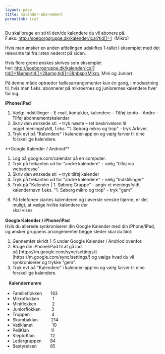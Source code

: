 ```yaml
---
layout: page
title: Kalender-abonnement
permalink: ical
---
```

Du skal bruge en sti til den/de kalendere du vil abonere på. F.eks:&nbsp;http://soeborggruppe.dk/kalender/ical?tid[]=1&nbsp; (Mikro)

Hvis man ønsker en anden afdelingen udskiftes 1-tallet i eksemplet med det relevante tal fra listen nederst på siden.

Hvis flere grene ønskes skrives som eksemplet her:&nbsp;http://soeborggruppe.dk/kalender/ical?tid[]=1&amp;tid[]=2&amp;tid[]=3&nbsp;(Mikro, Mini og Junior)

På denne måde optræder fællesarrangementer kun én gang, i modsætning til, hvis man f.eks. abonnerer på mikroernes og juniorernes kalendere hver for sig.

**iPhone/iPad**

<ol><li>Vælg: indstillinger – E-mail, kontakter, kalendere – Tilføj konto – Andre – Tilføj abonnementskalender</li><li>Skriv den ønskede sti &nbsp;– tryk næste – ret beskrivelsen til noget&nbsp;meningsfyldt, f.eks. "1. Søborg mikro og trop" -&nbsp;tryk Arkiver.</li><li>Tryk evt på "Kalendere" i kalender-app'en og vælg farver til dine forskellige kalendere.</li></ol><div>**Google Kalender / Android**</div><div><ol><li>Log på&nbsp;google.com/calendar på en computer.</li><li>Tryk på trekanten ud for "andre kalendere" - vælg "tilføj via webadresse"</li><li>Skriv den ønskede sti &nbsp;– tryk tilføj kalender</li><li>Tryk på trekanten ud for "andre kalendere" - vælg "Indstillinger"</li><li>Tryk på "Kalender | 1. Søborg Gruppe" - angiv et meningsfyldt kalendernavn f.eks. "1. Søborg mikro og trop" - tryk "gem"</li><li>

På telefonen startes kalenderen og i øverste venstre hjørne, er det muligt, at vælge hvilke kalendere der <br />skal vises

</li></ol></div><div><strong style="line-height: 1.5em;">Google Kalender / iPhone/iPad</strong></div><div>Hvis du allerede synkroniserer din Google Kalender med din iPhone/iPad, og ønsker gruppens arrangementer begge steder skal du blot:</div><div><ol><li>Gennemfør skridt 1-5 under Google Kalender / Andriod ovenfor.</li><li>Bruge din iPhone/iPad til at gå ind på&nbsp;[https://m.google.com/sync/settings/](https://m.google.com/sync/settings/) og&nbsp;vælge hvad du vil synkroniserer og trykke "gem".</li><li>Tryk evt på "Kalendere" i kalender-app'en og vælg farver til dine forskellige kalendere.</li></ol></div><div>&nbsp;&nbsp;<strong style="line-height: 1.5em;">&nbsp;Kalendernumre</strong></div><ul><li>Familieflokken &nbsp; &nbsp; &nbsp; 183</li><li>Mikroflokken &nbsp; &nbsp; &nbsp; &nbsp; &nbsp; 1</li><li>Miniflokken &nbsp; &nbsp; &nbsp; &nbsp; &nbsp; &nbsp; 2</li><li>Juniorflokken &nbsp; &nbsp; &nbsp; &nbsp; 3</li><li>Troppen &nbsp; &nbsp; &nbsp; &nbsp; &nbsp; &nbsp; &nbsp; &nbsp; &nbsp;4</li><li>Skumbaklan&nbsp;&nbsp;&nbsp;&nbsp;&nbsp;&nbsp;&nbsp;&nbsp;&nbsp;&nbsp; 214</li><li>Vatiklanet &nbsp; &nbsp; &nbsp; &nbsp; &nbsp; &nbsp; &nbsp; &nbsp;10</li><li>PeliKlan &nbsp; &nbsp; &nbsp; &nbsp; &nbsp; &nbsp; &nbsp; &nbsp; &nbsp;11</li><li>KleptoKlan &nbsp; &nbsp; &nbsp; &nbsp; &nbsp; &nbsp; 12</li><li>Ledergruppen &nbsp; &nbsp; &nbsp; 84</li><li>Bestyrelsen &nbsp; &nbsp; &nbsp; &nbsp; &nbsp; 85</li></ul>